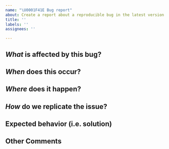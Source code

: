 ```yaml
---
name: "\U0001F41E Bug report"
about: Create a report about a reproducible bug in the latest version
title: ''
labels: ''
assignees: ''

---
```


<!--
Context: the LATEST version of `dnscrypt-proxy` (precompiled binaries downloaded from this
repository) is correctly installed and configured on your system, but something doesn't
seem to produce the expected result.

This is the right place to report it! Thanks for finding and reporting what may indeed be a bug!

If the bug is not trivial to reproduce on any platform, please include ALL the steps required
to reliably duplicate it, on a vanilla, generic install of macOS, Windows, OpenBSD or Ubuntu Linux
system, in their most current version.
-->

## *What* is affected by this bug?



## *When* does this occur?



## *Where* does it happen?



## *How* do we replicate the issue?
<!-- Please list all the steps required to reliably replicate it, starting from a newly installed operating system -->



## Expected behavior (i.e. solution)



## Other Comments

